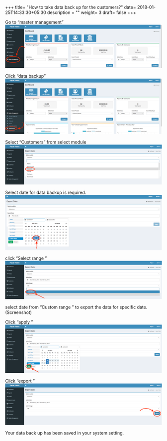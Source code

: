 +++
title= "How to take data back up for the customers?"
date= 2018-01-25T14:33:30+05:30
description = ""
weight= 3 
draft= false
+++



Go to “master management”
![How to take data back for the customers?](/images/data_back_up_customers/go_to_master.png)

Click “data backup”
![How to take data back for the customers?](/images/data_back_up_customers/click_data_backup.png)

Select “Customers” from select module
![How to take data back for the customers?](/images/data_back_up_customers/select_customers_module.png)

Select date for data backup  is required. 
![How to take data back for the customers?](/images/data_back_up_customers/select_date_cus.png)

click “Select range ”
![How to take data back for the customers?](/images/data_back_up_customers/select_range_customers.png)


select date from “Custom range ” to export the data for specific date.
(Screenshot)

Click “apply ”
![How to take data back for the customers?](/images/data_back_up_customers/apply_customers.png)

Click “export ” 
![How to take data back for the customers?](/images/data_back_up_customers/export_customers.png)


Your data back up has been saved in your system setting.
